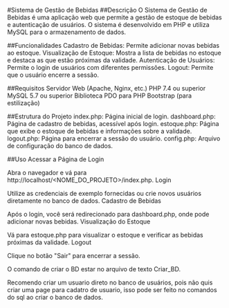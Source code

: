 #Sistema de Gestão de Bebidas
##Descrição
O Sistema de Gestão de Bebidas é uma aplicação web que permite a gestão de estoque de bebidas e autenticação de usuários. O sistema é desenvolvido em PHP e utiliza MySQL para o armazenamento de dados.

##Funcionalidades
Cadastro de Bebidas: Permite adicionar novas bebidas ao estoque.
Visualização de Estoque: Mostra a lista de bebidas no estoque e destaca as que estão próximas da validade.
Autenticação de Usuários: Permite o login de usuários com diferentes permissões.
Logout: Permite que o usuário encerre a sessão.

##Requisitos
Servidor Web (Apache, Nginx, etc.)
PHP 7.4 ou superior
MySQL 5.7 ou superior
Biblioteca PDO para PHP
Bootstrap (para estilização)

##Estrutura do Projeto
index.php: Página inicial de login.
dashboard.php: Página de cadastro de bebidas, acessível após login.
estoque.php: Página que exibe o estoque de bebidas e informações sobre a validade.
logout.php: Página para encerrar a sessão do usuário.
config.php: Arquivo de configuração do banco de dados.

##Uso
Acessar a Página de Login

Abra o navegador e vá para http://localhost/<NOME_DO_PROJETO>/index.php.
Login

Utilize as credenciais de exemplo fornecidas ou crie novos usuários diretamente no banco de dados.
Cadastro de Bebidas

Após o login, você será redirecionado para dashboard.php, onde pode adicionar novas bebidas.
Visualização do Estoque

Vá para estoque.php para visualizar o estoque e verificar as bebidas próximas da validade.
Logout

Clique no botão "Sair" para encerrar a sessão.

O comando de criar o BD estar no arquivo de texto 
Criar_BD.

Recomendo criar um usuario direto no banco de usuários, pois não quis criar uma page para cadatro de usuario, isso pode ser feito no comandos do sql ao criar o banco de dados. 
